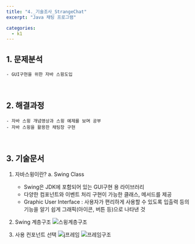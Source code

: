 ```yaml
---
title: "4._기술조사_StrangeChat"
excerpt: "Java 채팅 프로그램"

categories:
  - k1
---
```


## 1. 문제분석
    - GUI구현을 위한 자바 스윙도입
<br>

## 2. 해결과정
    - 자바 스윙 개념영상과 스윙 예제를 보며 공부
    - 자바 스윙을 활용한 채팅창 구현
<br>

## 3. 기술문서
1. 자바스윙이란?
  a. Swing Class
    - Swing은 JDK에 포함되어 있는 GUI구현 용 라이브러리
    - 다양한 컴포넌트와 이벤트 처리 구현이 가능한 클래스, 메서드를 제공
    - Graphic User Interface :	사용자가 편리하게 사용할 수 있도록 입출력 등의 기능을 알기 쉽게 그래픽(아이콘, 버튼 등)으로 나타낸 것
2. Swing 계층구조
![스윙계층구조](https://github.com/WGCAT/WGCAT.github.io/assets/149450594/e786c1c9-52f4-470e-903a-953b20333834)



3. 사용 컨포넌트 선택
![j프레임](https://github.com/WGCAT/WGCAT.github.io/assets/149450594/1cb82b2b-6867-43a4-b899-eb912c5ef08a)
![프레임구조](https://github.com/WGCAT/WGCAT.github.io/assets/149450594/3926a4d1-0b8c-48ca-920e-3388325979e1)



